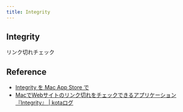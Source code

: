 ```yaml
---
title: Integrity
---
```


## Integrity
リンク切れチェック

## Reference
* [Integrity を Mac App Store で](https://itunes.apple.com/jp/app/integrity/id513610341?mt=12)
* [MacでWebサイトのリンク切れをチェックできるアプリケーション『Integrity』 | kotaログ](https://www.kotalog.net/archives/2566)
